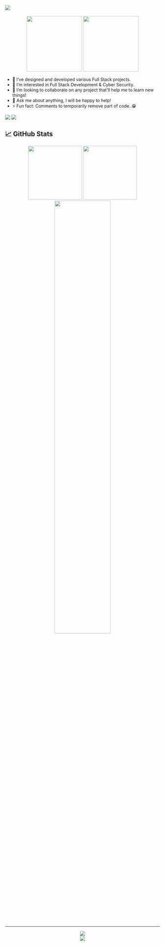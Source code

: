 # <img src="https://readme-typing-svg.herokuapp.com/?font=Segoe&color=%233BF7F5&size=110&center=true&vCenter=true&width=1700&height=400&lines=Hello!+I%27m+Salokya+Kumar.">
<div align="center">
    <img src="https://capsule-render.vercel.app/api?type=slice&color=gradient&height=90" width="180">
    <img src="https://capsule-render.vercel.app/api?type=slice&color=gradient&height=90&reversal=true" width="180">
</div>

- 🔭 I’ve designed and developed various Full Stack projects.
- 👀 I’m interested in Full Stack Development & Cyber Security.
- 💞️ I’m looking to collaborate on any project that'll help me to learn new things!
- 💬 Ask me about anything, I will be happy to help!
- ⚡ Fun fact: Comments to temporarily remove part of code..😁

<div>
 <img src="https://komarev.com/ghpvc/?username=ksalokya&style=plastic">
 <img src="https://badges.frapsoft.com/os/v2/open-source.svg?v=103)](https://github.com/ksalokya">
</div>

## &#x1f4c8; GitHub Stats

<div align="center">
  <img src="https://github-readme-stats.vercel.app/api?username=ksalokya&theme=tokyonight&show_icons=true&hide_border=true&count_private=true" height="175px">
  <img src="https://github-readme-stats.vercel.app/api/top-langs/?username=ksalokya&hide=jupyter%20notebook&langs_count=10&layout=compact&hide_border=true&theme=tokyonight" height="175px">
</div>

<div align="center">
    <img src="https://github-readme-streak-stats.herokuapp.com/?user=ksalokya&theme=radical" width="60%">
</div>
<hr>

<div align="center">
    <img src="https://github-readme-activity-graph.cyclic.app/graph?username=ksalokya&theme=react-dark&hide_border=true&area=true">
</div>

<div align="center">
  <img src="https://github-profile-trophy.vercel.app/?username=ksalokya&theme=discord&column=8">
</div>
  
<!-- ## 🔧 Technologies & Tools I can work with :

<div align="center">
    <code><img height="45" alt="C" src="https://github.com/devicons/devicon/blob/master/icons/c/c-original.svg"></code>
    <code><img height="45" alt="C++" src="https://github.com/devicons/devicon/blob/master/icons/cplusplus/cplusplus-original.svg"></code>
    <code><img height="45" alt="Java" src="https://github.com/devicons/devicon/blob/master/icons/java/java-original.svg"></code>
    <code><img height="45" alt="Python" src="https://github.com/devicons/devicon/blob/master/icons/python/python-original.svg"></code>
    <code><img height="45" alt="SQL" style="background: white;" src="https://img.icons8.com/external-soft-fill-juicy-fish/60/000000/external-sql-coding-and-development-soft-fill-soft-fill-juicy-fish.png"></code>
    <code><img height="45" alt="JavaScript" style="background: white;" src="https://github.com/devicons/devicon/blob/master/icons/javascript/javascript-original.svg"></code>
  <code><img height="45" alt="HTML5" style="background: white;" src="https://github.com/devicons/devicon/blob/master/icons/html5/html5-original.svg"></code>
  <code><img height="45" alt="CSS3" style="background: white;" src="https://github.com/devicons/devicon/blob/master/icons/css3/css3-original.svg"></code>
  <code><img height="45" alt="Bootstrap" style="background: white;" src="https://github.com/devicons/devicon/blob/master/icons/bootstrap/bootstrap-plain-wordmark.svg"></code>
  <code><img height="45" alt="React" style="background: white;" src="https://github.com/devicons/devicon/blob/master/icons/react/react-original.svg"></code>
  <code><img height="45" alt="Node.js" style="background: white;" src="https://github.com/devicons/devicon/blob/master/icons/nodejs/nodejs-original-wordmark.svg"></code>
  <code><img height="45" alt="MongoDB" style="background: white;" src="https://github.com/devicons/devicon/blob/master/icons/mongodb/mongodb-plain-wordmark.svg"></code>
  <code><img height="45" alt="Mysql" style="background: white;" src="https://pics.freeicons.io/uploads/icons/png/19218518301553750371-512.png"></code>
  <code><img height="45" alt="Firebase" style="background: white;" src="https://github.com/devicons/devicon/blob/master/icons/firebase/firebase-plain.svg"></code>
  <code><img height="45" alt="Material UI" style="background: white;" src="https://github.com/devicons/devicon/blob/master/icons/materialui/materialui-original.svg"></code>
  <code><img height="45" alt="React Bootstrap" style="background: white;" src="https://avatars.githubusercontent.com/u/6853419?s=200&v=4"></code>
  <code><img height="45" alt="Seo" style="background: white;" src="https://github.com/ksalokya/ksalokya/blob/main/assests/images/seo.svg"></code>
  <code><img height="45" alt="Pandas" style="background: white;" src="https://github.com/devicons/devicon/blob/master/icons/pandas/pandas-original-wordmark.svg"></code>
  <code><img height="45" alt="NumPy" style="background: white;" src="https://github.com/devicons/devicon/blob/master/icons/numpy/numpy-original-wordmark.svg"></code>
  <code><img height="45" alt="Seaborn" style="background: white;" src="https://github.com/mwaskom/seaborn/blob/master/doc/_static/logo-mark-lightbg.svg"></code>
  <code><img height="45" alt="Matplotlib" style="background: white;" src="https://github.com/matplotlib/matplotlib/blob/main/doc/_static/matplotlib-icon.svg"></code>
  <code><img height="45" alt="Linux" style="background: white;" src="https://www.vectorlogo.zone/logos/linux/linux-icon.svg"></code>
  <code><img height="45" alt="Git" style="background: white;" src="https://github.com/ksalokya/devicon/blob/master/icons/git/git-original.svg"></code>
  <code><img height="45" alt="Postman" style="background: white;" src="https://github.com/ksalokya/ksalokya/blob/main/assests/images/postman.svg"></code>
  <code><img height="45" alt="Heroku" style="background: white;" src="https://github.com/ksalokya/devicon/blob/master/icons/heroku/heroku-original-wordmark.svg"></code>
  <code><img height="45" alt="Netlify" style="background: white;" src="https://github.com/ksalokya/ksalokya/blob/main/assests/images/netlify.svg"></code>
  <code><img height="45" alt="Webstorm" style="background: white;" src="https://pics.freeicons.io/uploads/icons/png/11255943571552037069-512.png"></code>
  <code><img height="45" alt="Clion" style="background: white;" src="https://pics.freeicons.io/uploads/icons/png/7547080541536207303-512.png"></code>
  <code><img height="45" alt="Atom" style="background: white;" src="https://pics.freeicons.io/uploads/icons/png/4720900691536126574-512.png"></code>
  <code><img height="45" alt="Vscode" style="background: white;" src="https://pics.freeicons.io/uploads/icons/png/14178750871552037061-512.png"></code>
  <code><img height="45" alt="Eclipse" style="background: white;" src="https://pics.freeicons.io/uploads/icons/png/10841419581536298171-512.png"></code>
</div> -->

